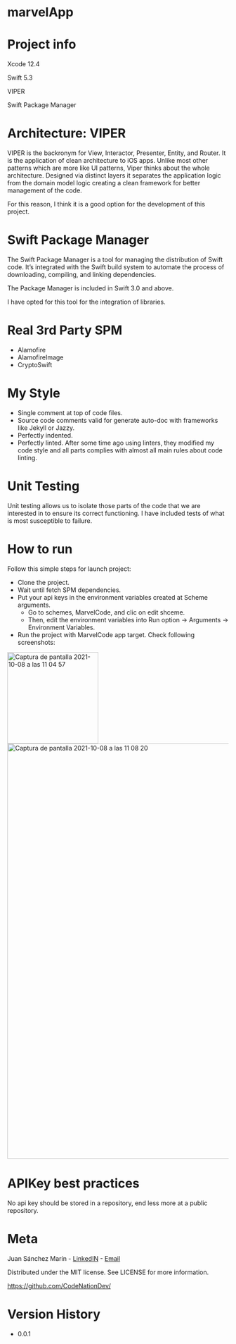 # marvelApp

# Project info

Xcode 12.4

Swift 5.3

VIPER

Swift Package Manager

# Architecture: VIPER

VIPER is the backronym for View, Interactor, Presenter, Entity, and Router. It is the application of clean architecture to iOS apps. Unlike most other patterns which are more like UI patterns, Viper thinks about the whole architecture. Designed via distinct layers it separates the application logic from the domain model logic creating a clean framework for better management of the code.

For this reason, I think it is a good option for the development of this project.

# Swift Package Manager

The Swift Package Manager is a tool for managing the distribution of Swift code. It’s integrated with the Swift build system to automate the process of downloading, compiling, and linking dependencies.

The Package Manager is included in Swift 3.0 and above.

I have opted for this tool for the integration of libraries.


# Real 3rd Party SPM

- Alamofire
- AlamofireImage
- CryptoSwift

# My Style

- Single comment at top of code files.
- Source code comments valid for generate auto-doc with frameworks like Jekyll or Jazzy.
- Perfectly indented.
- Perfectly linted. After some time ago using linters, they modified my code style and all parts complies with almost all main rules about code linting.

# Unit Testing

Unit testing allows us to isolate those parts of the code that we are interested in to ensure its correct functioning.
I have included tests of what is most susceptible to failure.

# How to run

Follow this simple steps for launch project:

- Clone the project.
- Wait until fetch SPM dependencies.
- Put your api keys in the environment variables created at Scheme arguments.
    - Go to schemes, MarvelCode, and clic on edit shceme.
    - Then, edit the environment variables into Run option -> Arguments -> Environment Variables.
- Run the project with MarvelCode app target. Check following screenshots: 

<img width="207" alt="Captura de pantalla 2021-10-08 a las 11 04 57" src="https://user-images.githubusercontent.com/22171311/136531666-6c2dff4c-5b9e-4257-8f92-e2707f6f2c08.png">
<img width="943" alt="Captura de pantalla 2021-10-08 a las 11 08 20" src="https://user-images.githubusercontent.com/22171311/136531690-6850b830-7285-483d-b687-2b165370c78d.png">


# APIKey best practices

No api key should be stored in a repository, end less more at a public repository.

# Meta

Juan Sánchez Marín - <a href="https://www.linkedin.com/in/juan-s%C3%A1nchez-mar%C3%ADn-9387037a">LinkedIN</a> - <a href="mailto:juanxo2505@gmail.com">Email</a>

Distributed under the MIT license. See LICENSE for more information.

https://github.com/CodeNationDev/

# Version History

- 0.0.1

